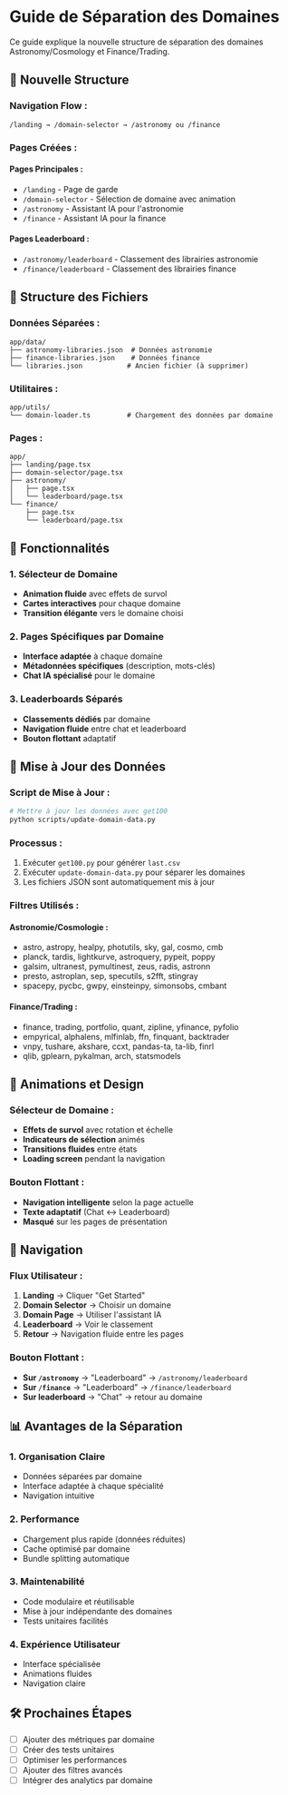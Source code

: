 # Guide de Séparation des Domaines

Ce guide explique la nouvelle structure de séparation des domaines Astronomy/Cosmology et Finance/Trading.

## 🎯 **Nouvelle Structure**

### **Navigation Flow :**
```
/landing → /domain-selector → /astronomy ou /finance
```

### **Pages Créées :**

#### **Pages Principales :**
- `/landing` - Page de garde
- `/domain-selector` - Sélection de domaine avec animation
- `/astronomy` - Assistant IA pour l'astronomie
- `/finance` - Assistant IA pour la finance

#### **Pages Leaderboard :**
- `/astronomy/leaderboard` - Classement des librairies astronomie
- `/finance/leaderboard` - Classement des librairies finance

## 📁 **Structure des Fichiers**

### **Données Séparées :**
```
app/data/
├── astronomy-libraries.json  # Données astronomie
├── finance-libraries.json    # Données finance
└── libraries.json           # Ancien fichier (à supprimer)
```

### **Utilitaires :**
```
app/utils/
└── domain-loader.ts         # Chargement des données par domaine
```

### **Pages :**
```
app/
├── landing/page.tsx
├── domain-selector/page.tsx
├── astronomy/
│   ├── page.tsx
│   └── leaderboard/page.tsx
└── finance/
    ├── page.tsx
    └── leaderboard/page.tsx
```

## 🚀 **Fonctionnalités**

### **1. Sélecteur de Domaine**
- **Animation fluide** avec effets de survol
- **Cartes interactives** pour chaque domaine
- **Transition élégante** vers le domaine choisi

### **2. Pages Spécifiques par Domaine**
- **Interface adaptée** à chaque domaine
- **Métadonnées spécifiques** (description, mots-clés)
- **Chat IA spécialisé** pour le domaine

### **3. Leaderboards Séparés**
- **Classements dédiés** par domaine
- **Navigation fluide** entre chat et leaderboard
- **Bouton flottant** adaptatif

## 🔧 **Mise à Jour des Données**

### **Script de Mise à Jour :**
```bash
# Mettre à jour les données avec get100
python scripts/update-domain-data.py
```

### **Processus :**
1. Exécuter `get100.py` pour générer `last.csv`
2. Exécuter `update-domain-data.py` pour séparer les domaines
3. Les fichiers JSON sont automatiquement mis à jour

### **Filtres Utilisés :**

#### **Astronomie/Cosmologie :**
- astro, astropy, healpy, photutils, sky, gal, cosmo, cmb
- planck, tardis, lightkurve, astroquery, pypeit, poppy
- galsim, ultranest, pymultinest, zeus, radis, astronn
- presto, astroplan, sep, specutils, s2fft, stingray
- spacepy, pycbc, gwpy, einsteinpy, simonsobs, cmbant

#### **Finance/Trading :**
- finance, trading, portfolio, quant, zipline, yfinance, pyfolio
- empyrical, alphalens, mlfinlab, ffn, finquant, backtrader
- vnpy, tushare, akshare, ccxt, pandas-ta, ta-lib, finrl
- qlib, gplearn, pykalman, arch, statsmodels

## 🎨 **Animations et Design**

### **Sélecteur de Domaine :**
- **Effets de survol** avec rotation et échelle
- **Indicateurs de sélection** animés
- **Transitions fluides** entre états
- **Loading screen** pendant la navigation

### **Bouton Flottant :**
- **Navigation intelligente** selon la page actuelle
- **Texte adaptatif** (Chat ↔ Leaderboard)
- **Masqué** sur les pages de présentation

## 🔄 **Navigation**

### **Flux Utilisateur :**
1. **Landing** → Cliquer "Get Started"
2. **Domain Selector** → Choisir un domaine
3. **Domain Page** → Utiliser l'assistant IA
4. **Leaderboard** → Voir le classement
5. **Retour** → Navigation fluide entre les pages

### **Bouton Flottant :**
- **Sur `/astronomy`** → "Leaderboard" → `/astronomy/leaderboard`
- **Sur `/finance`** → "Leaderboard" → `/finance/leaderboard`
- **Sur leaderboard** → "Chat" → retour au domaine

## 📊 **Avantages de la Séparation**

### **1. Organisation Claire**
- Données séparées par domaine
- Interface adaptée à chaque spécialité
- Navigation intuitive

### **2. Performance**
- Chargement plus rapide (données réduites)
- Cache optimisé par domaine
- Bundle splitting automatique

### **3. Maintenabilité**
- Code modulaire et réutilisable
- Mise à jour indépendante des domaines
- Tests unitaires facilités

### **4. Expérience Utilisateur**
- Interface spécialisée
- Animations fluides
- Navigation claire

## 🛠 **Prochaines Étapes**

- [ ] Ajouter des métriques par domaine
- [ ] Créer des tests unitaires
- [ ] Optimiser les performances
- [ ] Ajouter des filtres avancés
- [ ] Intégrer des analytics par domaine 